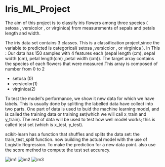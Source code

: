 # Iris_ML_Project
The aim of this project is to classify iris flowers among three species 
( setosa , versicolor , or virginica) from measurements of sepals and petals length and width.

The iris data set contains 3 classes.
This is a classification project,since the variable to predicted is categorical( setosa ,versicolor , or virginica ).
In This : Our data has 150 samples with 4 features each (sepal length (cm), sepal width (cm), petal length(cm) ,petal width (cm)).
The target array contains the species of each flowers that were measured.This array is composed of number from 0 to 2

* setosa (0)
* versicolor(1)
* virginica(2)


To test the model's performance, we show it new data for which we have labels. This is usually done by splitting the labelled data have collect into two parts.
One part of data is used to buid the machine learning model, and is called the training data or training set(which we will call x_train and y_train). 
The rest of data will be used to test how well model works; this is called test set (which is x_test, y_test).


scikit-learn has a function that shuffles and splits the data set: the train_test_split function.
now building the actual model with the use of Logistic Regression. To make the prediction for a new data point.
also use the score method to compute the test set accuracy.

![im1](https://user-images.githubusercontent.com/67326624/86380780-22a62f00-bcaa-11ea-8592-c99db80c4d01.png)
![im2](https://user-images.githubusercontent.com/67326624/86380826-318ce180-bcaa-11ea-8209-369e2ce20974.png)
![im3](https://user-images.githubusercontent.com/67326624/86380867-3b164980-bcaa-11ea-92ea-4a9cdf84d4ff.png)


